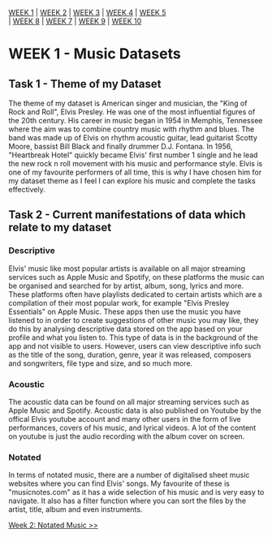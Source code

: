 
[WEEK 1](https://tieghanmcmullan.github.io/MCA-2020) 
| [WEEK 2](https://tieghanmcmullan.github.io/MCA-2020/answers/week02/week02.html) 
| [WEEK 3](https://tieghanmcmullan.github.io/MCA-2020/answers/week03/week03.html) 
| [WEEK 4](https://tieghanmcmullan.github.io/MCA-2020/answers/week04/week04.html) 
| [WEEK 5](https://tieghanmcmullan.github.io/MCA-2020/answers/week05/week05.html)  
| [WEEK 8](https://tieghanmcmullan.github.io/MCA-2020/answers/week07/week07.html) 
| [WEEK 7](https://tieghanmcmullan.github.io/MCA-2020/answers/week08/week08.html)
| [WEEK 9](https://tieghanmcmullan.github.io/MCA-2020/answers/week09/week09.html) 
| [WEEK 10](https://tieghanmcmullan.github.io/MCA-2020/answers/week10/week10.html)


# WEEK 1 - Music Datasets

## Task 1 - Theme of my Dataset

The theme of my dataset is American singer and musician, the "King of Rock and Roll", Elvis Presley.
He was one of the most influential figures of the 20th century. His career in music began in 1954 in Memphis, 
Tennessee where the aim was to combine country music with rhythm and blues. The band was made up of Elvis on rhythm acoustic guitar, 
lead guitarist Scotty Moore, bassist Bill Black and finally drummer D.J. Fontana. In 1956, "Heartbreak Hotel" quickly became Elvis' 
first number 1 single and he lead the new rock n roll movement with his music and performance style. Elvis is one of my favourite performers of all time, 
this is why I have chosen him for my dataset theme as I feel I can explore his music and complete the tasks effectively. 

## Task 2 - Current manifestations of data which relate to my dataset

### Descriptive
Elvis' music like most popular artists is available on all major streaming services such as Apple Music and Spotify, 
on these platforms the music can be organised and searched for by artist, album, song, lyrics and more. 
These platforms often have playlists dedicated to certain artists which are a compilation of their most popular work, 
for example "Elvis Presley Essentials" on Apple Music. These apps then use the music you have listened to in order to create suggestions of other music you may like, 
they do this by analysing descriptive data stored on the app based on your profile and what you listen to. This type of data is in the background of the app and not 
visible to users. However, users can view descriptive info such as the title of the song, duration, genre, year it was released, composers and songwriters, file type and size, 
and so much more. 

### Acoustic 
The acoustic data can be found on all major streaming services such as Apple Music and Spotify. Acoustic data is also published on Youtube 
by the offical Elvis youtube account and many other users in the form of live performances, covers of his music, and lyrical videos. 
A lot of the content on youtube is just the audio recording with the album cover on screen. 

### Notated 
In terms of notated music, there are a number of digitalised sheet music websites where you can find Elvis' songs. 
My favourite of these is "musicnotes.com" as it has a wide selection of his music and is very easy to navigate. 
It also has a filter function where you can sort the files by the artist, title, album and even instruments. 

[Week 2: Notated Music >>](https://tieghanmcmullan.github.io/MCA-2020/answers/week02/week02.html)

